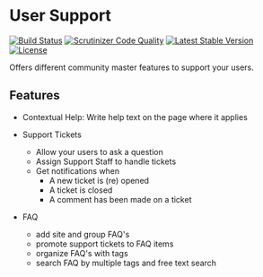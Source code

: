 User Support
============

[![Build Status](https://scrutinizer-ci.com/g/ColdTrick/user_support/badges/build.png?b=master)](https://scrutinizer-ci.com/g/ColdTrick/user_support/build-status/master)
[![Scrutinizer Code Quality](https://scrutinizer-ci.com/g/ColdTrick/user_support/badges/quality-score.png?b=master)](https://scrutinizer-ci.com/g/ColdTrick/user_support/?branch=master)
[![Latest Stable Version](https://poser.pugx.org/coldtrick/user_support/v/stable.svg)](https://packagist.org/packages/coldtrick/user_support)
[![License](https://poser.pugx.org/coldtrick/user_support/license.svg)](https://packagist.org/packages/coldtrick/user_support)

Offers different community master features to support your users.

Features
-----------

- Contextual Help: Write help text on the page where it applies
 
- Support Tickets
	- Allow your users to ask a question
	- Assign Support Staff to handle tickets
	- Get notifications when
		- A new ticket is (re) opened
		- A ticket is closed
		- A comment has been made on a ticket
 
- FAQ
	- add site and group FAQ's
	- promote support tickets to FAQ items
	- organize FAQ's with tags
	- search FAQ by multiple tags and free text search
